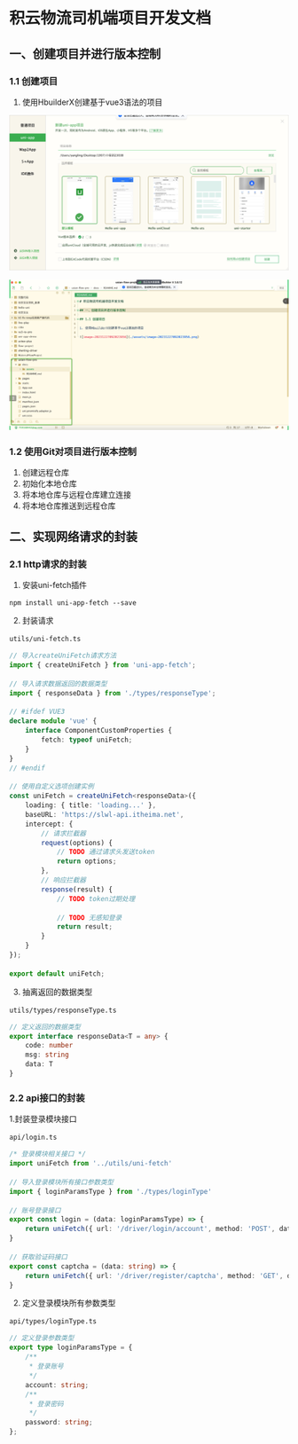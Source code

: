 # 积云物流司机端项目开发文档

## 一、创建项目并进行版本控制

### 1.1 创建项目

1. 使用HbuilderX创建基于vue3语法的项目

![image-20231227092023956](./assets/image-20231227092023956.png)

![image-20231227092055588](./assets/image-20231227092055588.png)

### 1.2 使用Git对项目进行版本控制

1. 创建远程仓库
2. 初始化本地仓库
3. 将本地仓库与远程仓库建立连接
4. 将本地仓库推送到远程仓库



## 二、实现网络请求的封装

### 2.1 http请求的封装

1. 安装uni-fetch插件

```shell
npm install uni-app-fetch --save
```

2. 封装请求

`utils/uni-fetch.ts`

```typescript
// 导入createUniFetch请求方法
import { createUniFetch } from 'uni-app-fetch';

// 导入请求数据返回的数据类型
import { responseData } from './types/responseType';

// #ifdef VUE3
declare module 'vue' {
	interface ComponentCustomProperties {
		fetch: typeof uniFetch;
	}
}
// #endif

// 使用自定义选项创建实例
const uniFetch = createUniFetch<responseData>({
	loading: { title: 'loading...' },
	baseURL: 'https://slwl-api.itheima.net',
	intercept: {
		// 请求拦截器
		request(options) {
			// TODO 通过请求头发送token
			return options;
		},
		// 响应拦截器
		response(result) {
			// TODO token过期处理

			// TODO 无感知登录
			return result;
		}
	}
});

export default uniFetch;

```

3. 抽离返回的数据类型

`utils/types/responseType.ts`

```typescript
// 定义返回的数据类型
export interface responseData<T = any> {
	code: number
	msg: string
	data: T
}
```

### 2.2 api接口的封装

1.封装登录模块接口

`api/login.ts`

```typescript
/* 登录模块相关接口 */
import uniFetch from '../utils/uni-fetch'

// 导入登录模块所有接口参数类型
import { loginParamsType } from './types/loginType'

// 账号登录接口
export const login = (data: loginParamsType) => {
	return uniFetch({ url: '/driver/login/account', method: 'POST', data })
}

// 获取验证码接口
export const captcha = (data: string) => {
	return uniFetch({ url: '/driver/register/captcha', method: 'GET', data })
}

```

2. 定义登录模块所有参数类型

`api/types/loginType.ts`

```typescript
// 定义登录参数类型
export type loginParamsType = {
	/**
	 * 登录账号
	 */
	account: string;
	/**
	 * 登录密码
	 */
	password: string;
};

```

